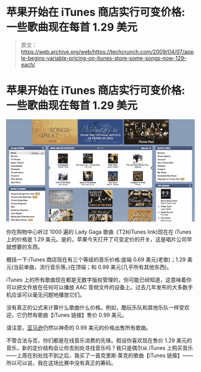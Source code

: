 # 苹果开始在 iTunes 商店实行可变价格:一些歌曲现在每首 1.29 美元 

> 原文：<https://web.archive.org/web/https://techcrunch.com/2009/04/07/apple-begins-variable-pricing-on-itunes-store-some-songs-now-129-each/>

# 苹果开始在 iTunes 商店实行可变价格:一些歌曲现在每首 1.29 美元

![itunesprices](img/877863981d11a12df8f04dce89699c4b.png "itunesprices")

你在购物中心听过 1000 遍的 Lady Gaga 歌曲《T2》(iTunes link)现在在 iTunes 上的价格是 1.29 美元。是的，苹果今天打开了可变定价的开关，这是唱片公司早就想要的东西。

概括一下:iTunes 商店现在有三个等级的音乐价格:底端 0.69 美元(老歌)；1.29 美元(当前单曲，流行音乐等。)在顶端；和 0.99 美元(几乎所有其他东西)。

iTunes 上的所有歌曲现在都是无数字版权管理的，你可能已经知道，这意味着你可以把文件放在任何可以播放 AAC 音频文件的设备上。过去几年发布的大多数手机应该可以毫无问题地播放它们。

没有真正的公式来计算什么歌曲什么价格。例如，酷玩乐队和其他乐队一样受欢迎，它仍然有歌曲【iTunes 链接】售价 0.99 美元。

请注意，[亚马逊](https://web.archive.org/web/20230122032447/http://www.amazon.com/MP3-Music-Download/b?ie=UTF8&node=163856011)仍然以神奇的 0.99 美元的价格出售所有歌曲。

不管合法与否，你们都是在线音乐消费的先锋。假设你喜欢现在售价 1.29 美元的音乐，新的定价结构会让你去别处寻找音乐吗？我只是偶尔从 iTunes 上购买音乐——上周在别处找不到之后，我买了一首克里斯·莱克的歌曲【iTunes 链接】——所以可以说，我在这场比赛中没有真正的筹码。